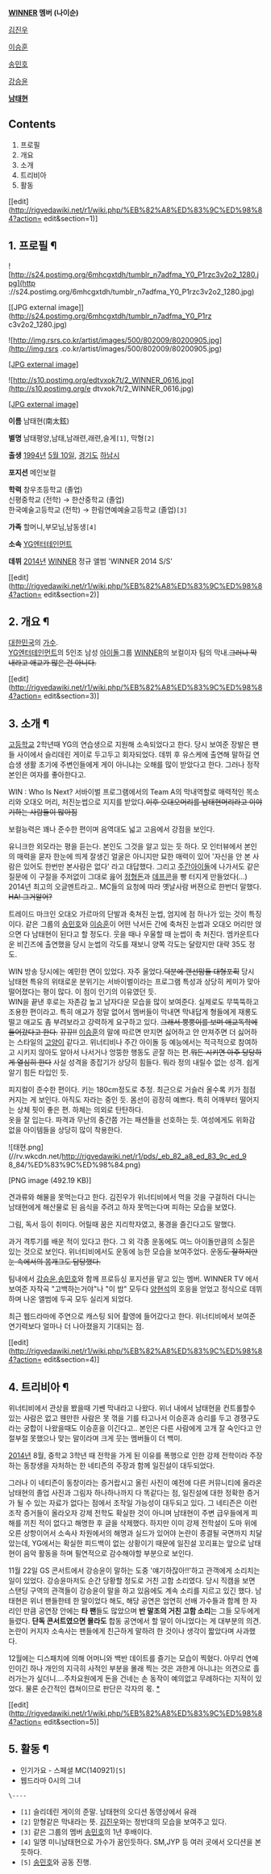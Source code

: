 **[WINNER](WINNER.md) 멤버 (나이순)**

[김진우](%EA%B9%80%EC%A7%84%EC%9A%B0%28WINNER%29.md)

[이승훈](%EC%9D%B4%EC%8A%B9%ED%9B%88%28WINNER%29.md)

[송민호](%EC%86%A1%EB%AF%BC%ED%98%B8.md)

[강승윤](%EA%B0%95%EC%8A%B9%EC%9C%A4.md)

**[남태현](%EB%82%A8%ED%83%9C%ED%98%84.md)**
  

## Contents

    

1. 프로필 
2. 개요 
3. 소개 
4. 트리비아 
5. 활동 

[[edit](http://rigvedawiki.net/r1/wiki.php/%EB%82%A8%ED%83%9C%ED%98%84?action=
edit&section=1)]

## 1. 프로필 ¶

![http://s24.postimg.org/6mhcgxtdh/tumblr_n7adfma_Y0_P1rzc3v2o2_1280.jpg](http
://s24.postimg.org/6mhcgxtdh/tumblr_n7adfma_Y0_P1rzc3v2o2_1280.jpg)

[[JPG external image]](http://s24.postimg.org/6mhcgxtdh/tumblr_n7adfma_Y0_P1rz
c3v2o2_1280.jpg)

  

![http://img.rsrs.co.kr/artist/images/500/802009/80200905.jpg](http://img.rsrs
.co.kr/artist/images/500/802009/80200905.jpg)

[[JPG external
image]](http://img.rsrs.co.kr/artist/images/500/802009/80200905.jpg)

  

![http://s10.postimg.org/edtvxok7t/2_WINNER_0616.jpg](http://s10.postimg.org/e
dtvxok7t/2_WINNER_0616.jpg)

[[JPG external image]](http://s10.postimg.org/edtvxok7t/2_WINNER_0616.jpg)

**이름**
남태현(南太鉉)

**별명**
남태평양,남태,남래련,래련,슬게`[1]`, 막형`[2]`

**출생**
[1994년](1994%EB%85%84.md) [5월 10일](5%EC%9B%94%2010%EC%9D%BC.md),
[경기도](%EA%B2%BD%EA%B8%B0%EB%8F%84.md)
[하남시](%ED%95%98%EB%82%A8%EC%8B%9C.md)

**포지션**
메인보컬

**학력**
창우초등학교 (졸업)  
신평중학교 (전학) → 한산중학교 (졸업)  
한국예술고등학교 (전학) → 한림연예예술고등학교 (졸업)`[3]`

**가족**
할머니,부모님,남동생`[4]`

**소속**
[YG엔터테인먼트](YG%EC%97%94%ED%84%B0%ED%85%8C%EC%9D%B8%EB%A8%BC%ED%8A%B8.md)

**데뷔**
[2014년](2014%EB%85%84.md) [WINNER](WINNER.md) 정규 앨범 'WINNER 2014 S/S'

[[edit](http://rigvedawiki.net/r1/wiki.php/%EB%82%A8%ED%83%9C%ED%98%84?action=
edit&section=2)]

## 2. 개요 ¶

[대한민국](%EB%8C%80%ED%95%9C%EB%AF%BC%EA%B5%AD.md)의
[가수](%EA%B0%80%EC%88%98.md).  
[YG엔터테인먼트](YG%EC%97%94%ED%84%B0%ED%85%8C%EC%9D%B8%EB%A8%BC%ED%8A%B8.md)의
5인조 남성 [아이돌](%EC%95%84%EC%9D%B4%EB%8F%8C.md)그룹 [WINNER](WINNER.md)의 보컬이자
팀의 막내.<del>그러나 막내라고 애교가 많은 건 아니다.</del>

[[edit](http://rigvedawiki.net/r1/wiki.php/%EB%82%A8%ED%83%9C%ED%98%84?action=
edit&section=3)]

## 3. 소개 ¶

[고등학교](%EA%B3%A0%EB%93%B1%ED%95%99%EA%B5%90.md) 2학년때 YG의 연습생으로 지원해 소속되었다고
한다. 당시 보여준 장발은 팬들 사이에서 슬리데린 게이로 두고두고 회자되었다. 데뷔 후 유스케에 출연해 말하길 연습생 생활 초기에
주변인들에게 게이 아니냐는 오해를 많이 받았다고 한다. 그러나 정작 본인은 여자를 좋아한다고.

  

WIN : Who Is Next? 서바이벌 프로그램에서의 Team A의 막내역할로 매력적인 목소리와 오대오 머리, 처진눈썹으로 지지를
받았다.<del>이후 오대오머리를 남태현머리라고 이야기하는 사람들이 많아짐</del>

  

보컬능력은 꽤나 준수한 편이며 음역대도 넓고 고음에서 강점을 보인다.

  

유니크한 외모라는 평을 듣는다. 본인도 그것을 알고 있는 듯 하다. 모 인터뷰에서 본인의 매력을 묻자 한눈에 띄게 잘생긴 얼굴은 아니지만
묘한 매력이 있어 '자신을 안 본 사람은 있어도 한번만 본사람은 없다' 라고 대답했다. 그리고 [주간아이돌](%EC%A3%BC%EA%B0%84%20%EC%95%84%EC%9D%B4%EB%8F%8C.md)에 나가서도 같은 질문에 이
구절을 주저없이 그대로 읊어 [정형돈](%EC%A0%95%ED%98%95%EB%8F%88.md)과
[데프콘](%EB%8D%B0%ED%94%84%EC%BD%98.md)을 빵 터지게 만들었다(...) 2014년 최고의 오글멘트라고..
MC들의 요청에 따라 옛날사람 버젼으로 한번더 말했다. <del>HA! 그거알어?</del>

  

트레이드 마크인 오대오 가르마의 단발과 축쳐진 눈썹, 엄지에 점 하나가 있는 것이 특징이다. 같은 그룹의
[송민호](%EC%86%A1%EB%AF%BC%ED%98%B8.md)와
[이승훈](%EC%9D%B4%EC%8A%B9%ED%9B%88.md)이 어떤 낙서든 간에 축쳐진 눈썹과 오대오 머리만 얹으면 다 남태현이
된다고 할 정도다. 웃을 때나 우울할 때 눈썹이 축 처진다. 엠카운트다운 비긴즈에 출연했을 당시 눈썹의 각도를 재보니 양쪽 각도는 달랐지만
대략 35도 정도.

  

WIN 방송 당시에는 예민한 면이 있었다. 자주 울었다.<del>덕분에 랜선맘들 대형포획</del> 당시 남태현 특유의 위태로운 분위기는
서바이벌이라는 프로그램 특성과 상당히 케미가 맞아떨어졌다는 평이 많다. 이 점이 인기의 이유였던 듯.  
WIN을 끝낸 후로는 자존감 높고 남자다운 모습을 많이 보여준다. 실제로도 무뚝뚝하고 조용한 편이라고. 특히 애교가 정말 없어서 멤버들이
막내면 막내답게 형들에게 재롱도 떨고 애교도 좀 부려보라고 강력하게 요구하고 있다. <del>그래서 뿡뿡이를 보며 애교독학에 들어갔다고
한다.</del> <del>뀨뀨!!</del> [이승훈](%EC%9D%B4%EC%8A%B9%ED%9B%88.md)의 말에 따르면 만지면
싫어하고 안 만져주면 더 싫어하는 스타일의 [고양이](%EA%B3%A0%EC%96%91%EC%9D%B4.md) 같다고. 위너티비나 주간
아이돌 등 예능에서는 적극적으로 참여하고 시키지 않아도 알아서 나서거나 엉뚱한 행동도 곧잘 하는 편.<del>뭐든 시키면 아주 당당하게
열심히 한다</del> 사실 성격을 종잡기가 상당히 힘들다. 뭐라 정의 내릴수 없는 성격. 쉽게 알기 힘든 타입인 듯.

  

피지컬이 준수한 편이다. 키는 180cm정도로 추정. 최근으로 거슬러 올수록 키가 점점 커지는 게 보인다. 아직도 자라는 중인 듯. 몸선이
굉장히 예쁘다. 특히 어깨부터 떨어지는 상체 핏이 좋은 편. 하체는 의외로 탄탄하다.  
옷을 잘 입는다. 파격과 무난의 중간쯤 가는 패션들을 선호하는 듯. 여성에게도 위화감 없을 아이템들을 상당히 많이 착용한다.

  

![태현.png](//rv.wkcdn.net/http://rigvedawiki.net/r1/pds/_eb_82_a8_ed_83_9c_ed_9
8_84/%ED%83%9C%ED%98%84.png)

[PNG image (492.19 KB)]

  

견과류와 해물을 못먹는다고 한다. 김진우가 위너티비에서 먹을 것을 구걸하러 다니는 남태현에게 해산물로 된 음식을 주려고 하자 못먹는다며
피하는 모습을 보였다.

  

그림, 독서 등이 취미다. 어릴때 꿈은 지리학자였고, 풍경을 즐긴다고도 말했다.

  

과거 격투기를 배운 적이 있다고 한다. 그 외 각종 운동에도 여느 아이돌만큼의 소질은 있는 것으로 보인다. 위너티비에서도 운동에 능한 모습을
보여주었다. <del>운동도 잘하지만 눈 속에서의 몸개그도 담당했다.</del>

  

팀내에서 [강승윤](%EA%B0%95%EC%8A%B9%EC%9C%A4.md),[송민호](%EC%86%A1%EB%AF%BC%ED%98%B8.md)와 함께 프로듀싱 포지션을 맡고 있는 멤버. WINNER TV 에서 보여준 자작곡 "고백하는거야"나 "이 밤" 모두다
[양현석](%EC%96%91%ED%98%84%EC%84%9D.md)의 호응을 얻었고 정식으로 데뷔하며 나온 앨범에 두곡 모두 실리게
되었다.

  

최근 웹드라마에 주연으로 캐스팅 되어 촬영에 들어갔다고 한다. 위너티비에서 보여준 연기력보다 얼마나 더 나아졌을지 기대되는 점.

[[edit](http://rigvedawiki.net/r1/wiki.php/%EB%82%A8%ED%83%9C%ED%98%84?action=
edit&section=4)]

## 4. 트리비아 ¶

위너티비에서 관상을 봤을때 기쎈 막내라고 나왔다. 위너 내에서 남태현을 컨트롤할수 있는 사람은 없고 웬만한 사람은 못 꺾을 기를 타고나서
이승훈과 승리를 두고 경쟁구도라는 궁합이 나왔을때도 이승훈을 이긴다고.. 본인은 다른 사람에게 고개 잘 숙인다고 안절부절 못했으나 맞는
말이라며 크게 웃는 멤버들이 더 백미.

  

[2014년](2014%EB%85%84.md) 8월, 중학교 3학년 때 전학을 가게 된 이유를 폭행으로 인한 강제 전학이라 주장하는
동창생을 자처하는 한 네티즌의 주장과 함께 일진설이 대두되었다.

  

그러나 이 네티즌이 동창이라는 증거랍시고 올린 사진이 예전에 다른 커뮤니티에 올라온 남태현의 졸업 사진과 그림자 하나하나까지 다 똑같다는
점, 일진설에 대한 정확한 증거가 될 수 있는 자료가 없다는 점에서 조작일 가능성이 대두되고 있다. 그 네티즌은 이런 조작 증거들이 올라오자
강제 전학도 확실한 것이 아니며 남태현이 주변 급우들에게 피해를 끼친 적이 없다고 해명한 후 글을 삭제했다. 하지만 이미 강제 전학설이 도마
위에 오른 상항이어서 소속사 차원에서의 해명과 실드가 있어야 논란이 종결될 국면까지 치달았는데, YG에서는 확실한 피드백이 없는 상황이기
때문에 일진설 꼬리표는 앞으로 남태현이 음악 활동을 하며 필연적으로 감수해야할 부분으로 보인다.

  

11월 22일 GS 콘서트에서 강승윤이 말하는 도중 '얘기하잖아!!'하고 관객에게 소리치는 일이 있었다. 강승윤마저도 순간 당황할 정도로
거친 고함 소리였다. 당시 직캠을 보면 스탠딩 구역의 관객들이 강승윤이 말을 하고 있음에도 계속 소리를 지르고 있긴 했다. 남태현은 위너
팬들한테 한 말이었다 해도, 해당 공연은 엄연히 선배 가수들과 함께 한 자리인 만큼 공연장 안에는 **타 팬**들도 많았으며 **반 말조의
거친 고함 소리**는 그들 모두에게 들렸다. **단독 콘서트였으면 몰라도** 합동 공연에서 할 말이 아니었다는 게 대부분의 의견. 논란이
커지자 소속사는 팬들에게 친근하게 말하려 한 것이나 생각이 짧았다며 사과했다.

  

12월에는 디스패치에 의해 어머니와 백반 데이트를 즐기는 모습이 찍혔다. 아무리 연예인이긴 하나 개인의 지극히 사적인 부분을 몰래 찍는 것은
과한게 아니냐는 의견으로 흘러가는가 싶더니....주차요원에게 돈을 건네는 손 동작이 예의없고 무례하다는 지적이 있었다. 물론 순간적인
캡쳐이므로 판단은 각자의 몫. [*](http://www.dispatch.co.kr/116132)

[[edit](http://rigvedawiki.net/r1/wiki.php/%EB%82%A8%ED%83%9C%ED%98%84?action=
edit&section=5)]

## 5. 활동 ¶

  * 인기가요 - 스페셜 MC(140921)`[5]`
  * 웹드라마 0시의 그녀  

`\----`

  * `[1]` 슬리데린 게이의 준말. 남태현의 오디션 동영상에서 유래
  * `[2]` 맏형같은 막내라는 뜻. [김진우](%EA%B9%80%EC%A7%84%EC%9A%B0%28WINNER%29.md)와는 정반대의 모습을 보여주고 있다.
  * `[3]` 같은 그룹의 멤버 [송민호](%EC%86%A1%EB%AF%BC%ED%98%B8.md)의 1년 후배이다.
  * `[4]` 일명 미니남태현으로 가수가 꿈인듯하다. SM,JYP 등 여러 곳에서 오디션을 본 듯하다.
  * `[5]` [송민호](%EC%86%A1%EB%AF%BC%ED%98%B8.md)와 공동 진행.

